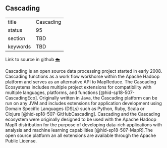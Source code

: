 ## Cascading


|          |           |
| -------- | --------- |
| title    | Cascading |
| status   | 95        |
| section  | TBD       |
| keywords | TBD       |

Link to source in github [:cloud:](https://github.com/cloudmesh/technologies/blob/master/chapters/incomming/abstract-cascading.md)



Cascading is an open source data processing project started in early
2008. Cascading functions as a work flow workhorse within the Apache
Hadoop platform and serves as an alternative API to MapReduce. The
Cascading Ecosystems includes multiple project extensions for
compatibility with multiple languages, platforms, and
functions [@hid-sp18-507-CascadingEco]. Originally written in Java, the
Cascading platform can be run on any JVM and includes extensions for
application development using Domain Specific Languages (DSLs) such as
Python, Ruby, Scala or Clojure [@hid-sp18-507-GitHubCascading].
Cascading and the Cascading ecosystem were originally designed to be
used with the Apache Hadoop MapR distribution for the purpose of
developing data-rich applications with analysis and machine learning
capabilities [@hid-sp18-507-MapR].The open source platform an all
extensions are available through the Apache Public License.
